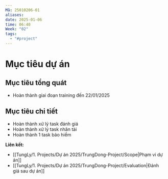 ```yaml
---
Mã: 25010206-01
aliases: 
date: 2025-01-06
time: 06:40
Week: "02"
tags:
  - "#project"
---
```

# Mục tiêu dự án

## Mục tiêu tổng quát
- Hoàn thành giai đoạn training đến 22/01/2025

## Mục tiêu chi tiết
- Hoàn thành xử lý task đánh giá
- Hoàn thành xử lý task nhân tài
- Hoàn thành 1 task bảo hiểm

**Liên kết:**  
- [[TungLy/1. Projects/Dự án 2025/TrungDong-Project/Scope|Phạm vi dự án]]
- [[TungLy/1. Projects/Dự án 2025/TrungDong-Project/Evaluation|Đánh giá sau dự án]]
